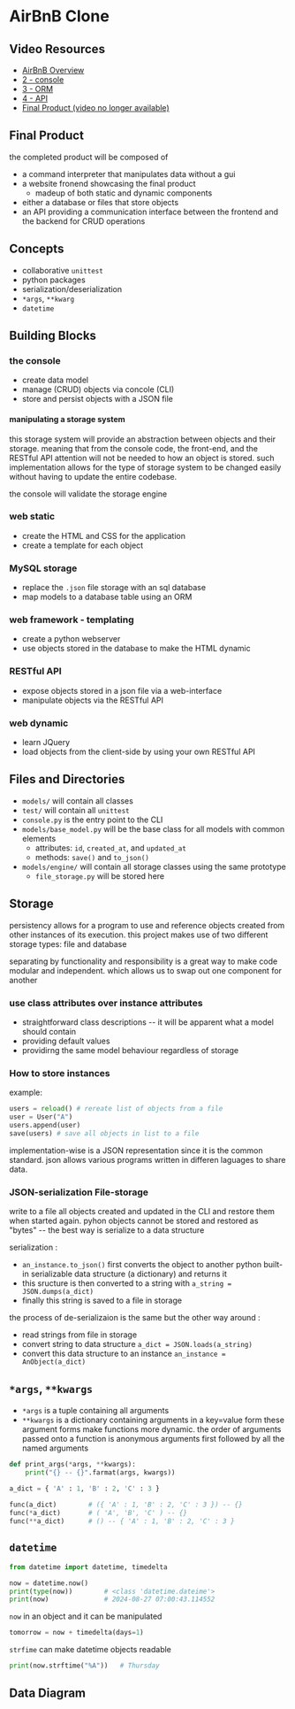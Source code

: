 # AirBnB Clone

## Video Resources
- [AirBnB Overview](https://www.youtube.com/watch?v=QTwmCB_AWqI)
- [2 - console](https://www.youtube.com/watch?v=jeJwRB33YNg)
- [3 - ORM](https://www.youtube.com/watch?v=ZwCD8cNZk9U)
- [4 - API](https://www.youtube.com/watch?v=LrQhULlFJdU)
- [Final Product (video no longer available)]()

## Final Product
the completed product will be composed of
- a command interpreter that manipulates data without a gui
- a website fronend showcasing the final product 
	- madeup of both static and dynamic components
- either a database or files that store objects
- an API providing a communication interface between the frontend and the backend for CRUD operations


## Concepts
- collaborative `unittest`
- python packages
- serialization/deserialization
- `*args`, `**kwarg`
- `datetime`

## Building Blocks
### the console
- create data model
- manage (CRUD) objects via concole (CLI)
- store and persist objects with a JSON file

#### manipulating a storage system
this storage system will provide an abstraction between objects and their storage.
meaning that from the console code, the front-end, and the RESTful API attention will
not be needed to how an object is stored. such implementation allows for the type of 
storage system to be changed easily without having to update the entire codebase.

the console will validate the storage engine

### web static
- create the HTML and CSS for the application
- create a template for each object

### MySQL storage
- replace the `.json` file storage with an sql database
- map models to a database table using an ORM

### web framework - templating
- create a python webserver
- use objects stored in the database to make the HTML dynamic

### RESTful API
- expose objects stored in a json file via a web-interface
- manipulate objects via the RESTful API

### web dynamic
- learn JQuery
- load objects from the client-side by using your own RESTful API

## Files and Directories
- `models/` will contain all classes
- `test/` will contain all `unittest`
- `console.py` is the entry point to the CLI
- `models/base_model.py` will be the base class for all models with common elements
	- attributes: `id`, `created_at`, and `updated_at`
	- methods: `save()` and `to_json()`
- `models/engine/` will contain all storage classes using the same prototype
	- `file_storage.py` will be stored here

## Storage

persistency allows for a program to use and reference objects created from other instances of its execution. this project makes use of two different storage types:
file and database

separating by functionality and responsibility is a great way to make code modular and independent. which allows us to swap out one component for another

### use class attributes over instance attributes
- straightforward class descriptions -- it will be apparent what a model should contain
- providing default values
- providirng the same model behaviour regardless of storage

### How to store instances
example:
```python
users = reload() # rereate list of objects from a file
user = User("A")
users.append(user)
save(users) # save all objects in list to a file
```
implementation-wise is a JSON representation since it is the common standard.
json allows various programs written in differen laguages to share data.

### JSON-serialization File-storage 
write to a file all objects created and updated in the CLI and restore them when
started again. pyhon objects cannot be stored and restored as "bytes" -- the
best way is serialize to a data structure

serialization : 
- `an_instance.to_json()` first converts the object to another python built-in serializable data structure (a dictionary) and returns it
- this sructure is then converted to a string with `a_string = JSON.dumps(a_dict)`
- finally this string is saved to a file in storage

the process of de-serializaion is the same but the other way around :
- read strings from file in storage
- convert string to data structure `a_dict = JSON.loads(a_string)`
- convert this data structure to an instance `an_instance = AnObject(a_dict)`

## `*args`, `**kwargs`

- `*args` is a tuple containing all arguments
- `**kwargs` is a dictionary containing arguments in a key=value form
these argument forms make functions more dynamic.
the order of arguments passed onto a function is anonymous arguments first followed
by all the named arguments

```python
def print_args(*args, **kwargs):
	print("{} -- {}".farmat(args, kwargs))
	
a_dict = { 'A' : 1, 'B' : 2, 'C' : 3 }

func(a_dict)		# ({ 'A' : 1, 'B' : 2, 'C' : 3 }) -- {}
func(*a_dict)		# ( 'A', 'B', 'C' ) -- {}
func(**a_dict)		# () -- { 'A' : 1, 'B' : 2, 'C' : 3 }
```

## `datetime`

```python
from datetime import datetime, timedelta

now = datetime.now()
print(type(now))		# <class 'datetime.dateime'>
print(now)				# 2024-08-27 07:00:43.114552
```
`now` in an object and it can be manipulated

```python
tomorrow = now + timedelta(days=1)
```
`strfime` can make datetime objects readable
```python
print(now.strftime("%A")) 	# Thursday
```


## Data Diagram
